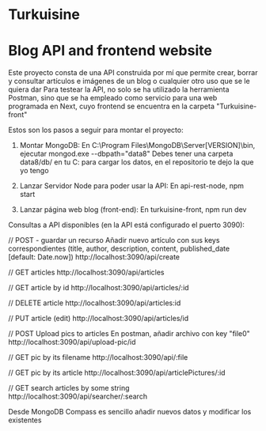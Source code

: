 # Turkuisine
# Blog API and frontend website

Este proyecto consta de una API construida por mí que permite crear, borrar y consultar artículos e imágenes de un blog o cualquier otro uso que se le quiera dar
Para testear la API, no solo se ha utilizado la herramienta Postman, sino que se ha empleado como servicio para una web programada en Next, cuyo frontend se encuentra en la carpeta "Turkuisine-front"

Estos son los pasos a seguir para montar el proyecto:

  1. Montar MongoDB:
  	En  C:\Program Files\MongoDB\Server\[VERSION]\bin, ejecutar mongod.exe --dbpath="data8"
    Debes tener una carpeta data8/db/ en tu C: para cargar los datos, en el repositorio te dejo la que yo tengo
    
  2. Lanzar Servidor Node para poder usar la API:
  	En api-rest-node, npm start

  4. Lanzar página web blog (front-end):
  	En turkuisine-front, npm run dev
  
  Consultas a API disponibles (en la API está configurado el puerto 3090):

// POST - guardar un recurso
Añadir nuevo artículo con sus keys correspondientes (title, author, description, content, published_date [default: Date.now])
http://localhost:3090/api/create

// GET articles
http://localhost:3090/api/articles

// GET article by id
http://localhost:3090/api/articles/:id

// DELETE article 
http://localhost:3090/api/articles:id

// PUT article (edit)
http://localhost:3090/api/articles/id

// POST Upload pics to articles
En postman, añadir archivo con key "file0"
http://localhost:3090/api/upload-pic/id

// GET pic by its filename
http://localhost:3090/api/:file

// GET pic by its article 
http://localhost:3090/api/articlePictures/:id

// GET search articles by some string
http://localhost:3090/api/searcher/:search

Desde MongoDB Compass es sencillo añadir nuevos datos y modificar los existentes


